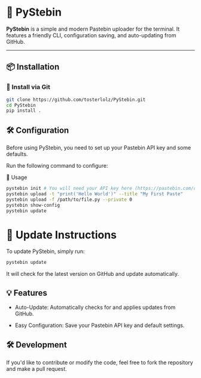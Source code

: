 # 🚀 PyStebin

**PyStebin** is a simple and modern Pastebin uploader for the terminal. It features a friendly CLI, configuration saving, and auto-updating from GitHub.

---

## 📦 Installation

### 🔧 Install via Git

```bash
git clone https://github.com/tosterlolz/PyStebin.git
cd PyStebin
pip install .
```
## 🛠️ Configuration
Before using PyStebin, you need to set up your Pastebin API key and some defaults.

Run the following command to configure:

📝 Usage
```bash
pystebin init # You will need your API key here (https://pastebin.com/doc_api)
pystebin upload -t "print('Hello World')" --title "My First Paste"
pystebin upload -f /path/to/file.py --private 0
pystebin show-config
pystebin update
```

# 🔧 Update Instructions
To update PyStebin, simply run:
```bash
pystebin update
```
It will check for the latest version on GitHub and update automatically.

## 💡 Features
* Auto-Update: Automatically checks for and applies updates from GitHub.

* Easy Configuration: Save your Pastebin API key and default settings.

## 🛠️ Development
If you'd like to contribute or modify the code, feel free to fork the repository and make a pull request.